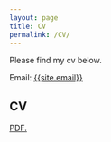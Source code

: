 ```yaml
---
layout: page
title: CV
permalink: /CV/
---
```

<p>
Please find my cv below.
</p>

Email: <a href="mailto:{{site.email}}?Subject=From Blog Site:">{{site.email}}</a>

## CV

<a href="doug-murdoch.github.io/static/css/Murdoch_CV_521.pdf" target="_blank">PDF.</a>

